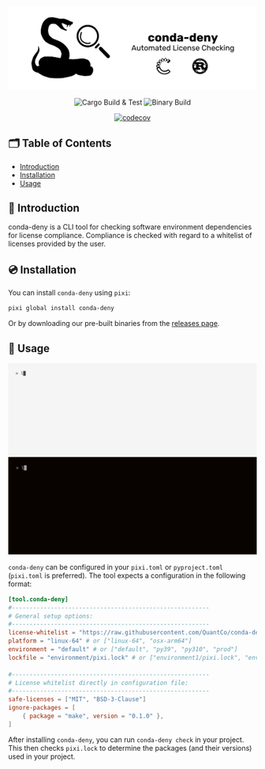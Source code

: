 <picture>
  <source media="(prefers-color-scheme: dark)" srcset="./.github/assets/conda-deny-banner-dark.png">
  <source media="(prefers-color-scheme: light)" srcset="./.github/assets/conda-deny-banner-light.png">
  <img alt="conda-deny" src="./.github/assets/conda-deny-banner-light.png">
</picture>

<div align="center">

![Cargo Build & Test](https://github.com/quantco/conda-deny/actions/workflows/ci.yml/badge.svg)
![Binary Build](https://github.com/quantco/conda-deny/actions/workflows/build.yml/badge.svg)
<!-- ![Conda Package](https://github.com/quantco/conda-deny/actions/workflows/package.yml/badge.svg) -->
[![codecov](https://codecov.io/gh/Quantco/conda-deny/graph/badge.svg?token=uixrZFJln7)](https://codecov.io/gh/Quantco/conda-deny)

</div>

## 🗂 Table of Contents

- [Introduction](#-introduction)
- [Installation](#-installation)
- [Usage](#-usage)

## 📖 Introduction

conda-deny is a CLI tool for checking software environment dependencies for license compliance.
Compliance is checked with regard to a whitelist of licenses provided by the user. 

## 💿 Installation

You can install `conda-deny` using `pixi`:

```bash
pixi global install conda-deny
```

Or by downloading our pre-built binaries from the [releases page](https://github.com/quantco/conda-deny/releases).

## 🎯 Usage

![conda-deny demo](.github/assets/demo/demo-light.gif#gh-light-mode-only)
![conda-deny demo](.github/assets/demo/demo-dark.gif#gh-dark-mode-only)

`conda-deny` can be configured in your `pixi.toml` or `pyproject.toml` (`pixi.toml` is preferred).
The tool expects a configuration in the following format:

```toml
[tool.conda-deny]
#--------------------------------------------------------
# General setup options:
#--------------------------------------------------------
license-whitelist = "https://raw.githubusercontent.com/QuantCo/conda-deny/main/tests/test_remote_base_configs/conda-deny-license_whitelist.toml" # or ["license_whitelist.toml", "other_license_whitelist.toml"]
platform = "linux-64" # or ["linux-64", "osx-arm64"]
environment = "default" # or ["default", "py39", "py310", "prod"]
lockfile = "environment/pixi.lock" # or ["environment1/pixi.lock", "environment2/pixi.lock"]

#--------------------------------------------------------
# License whitelist directly in configuration file:
#--------------------------------------------------------
safe-licenses = ["MIT", "BSD-3-Clause"]
ignore-packages = [
    { package = "make", version = "0.1.0" },
]
```

After installing `conda-deny`, you can run `conda-deny check` in your project.
This then checks `pixi.lock` to determine the packages (and their versions) used in your project.
